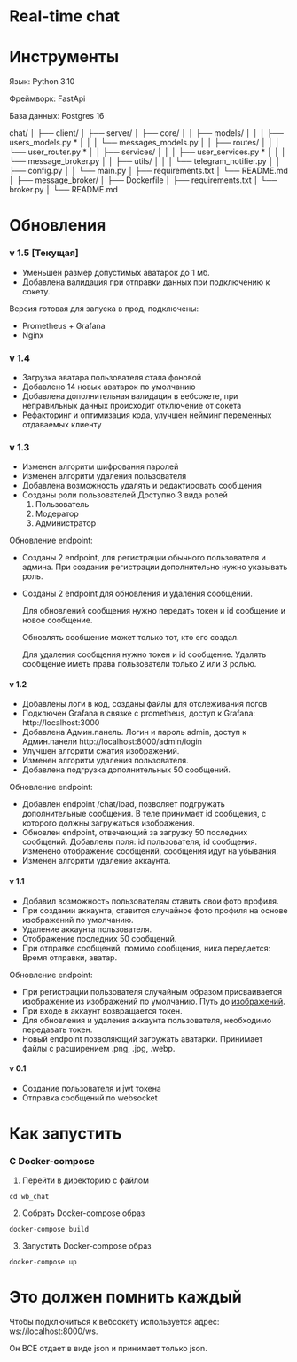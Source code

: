 # Real-time chat


# Инструменты
Язык: Python 3.10

Фреймворк: FastApi

База данных: Postgres 16




chat/
│
├── client/
│
├── server/
│   ├── core/
│   │   ├── models/
│   │   │   ├── users_models.py *
│   │   │   └── messages_models.py
│   │   ├── routes/
│   │   │   └── user_router.py *
│   │   ├── services/
│   │   │   ├── user_services.py *
│   │   │   └── message_broker.py
│   │   ├── utils/
│   │   │   └── telegram_notifier.py
│   │   ├── config.py
│   │   └── main.py
│   ├── requirements.txt
│   └── README.md
│
├── message_broker/
│   ├── Dockerfile
│   ├── requirements.txt
│   └── broker.py
│
└── README.md





# Обновления
### v 1.5 [Текущая]
- Уменьшен размер допустимых аватарок до 1 мб.
- Добавлена валидация при отправки данных при подключению к сокету.

Версия готовая для запуска в прод, подключены:
- Prometheus + Grafana
- Nginx
### v 1.4
- Загрузка аватара пользователя стала фоновой 
- Добавлено 14 новых аватарок по умолчанию 
- Добавлена дополнительная валидация в вебсокете,
при неправильных данных происходит отключение от сокета
- Рефакторинг и оптимизация кода, улучшен нейминг переменных отдаваемых клиенту

### v 1.3
- Изменен алгоритм шифрования паролей
- Изменен алгоритм удаления пользователя
- Добавлена возможность удалять и редактировать сообщения
- Созданы роли пользователей
Доступно 3 вида ролей
  1. Пользователь
  2. Модератор
  3. Администратор

Обновление endpoint: 
- Созданы 2 endpoint, для регистрации обычного пользователя и админа.
При создании регистрации дополнительно нужно указывать роль.
- Созданы 2 endpoint для обновления и удаления сообщений.

    Для обновлений сообщения нужно передать токен и id сообщение и новое сообщение. 

    Обновлять сообщение может только тот, кто его создал.

    Для удаления сообщения нужно токен и id сообщение. 
    Удалять сообщение иметь права пользователи только 2 или 3 ролью.
 
#### v 1.2 

- Добавлены логи в код, созданы файлы для отслеживания логов
- Подключен Grafana в связке с prometheus,
доступ к Grafana: http://localhost:3000
- Добавлена Админ.панель. Логин и пароль admin,
доступ к Админ.панели http://localhost:8000/admin/login
- Улучшен алгоритм сжатия изображений.
- Изменен алгоритм удаления пользователя.
- Добавлена подгрузка дополнительных 50 сообщений.

Обновление endpoint: 
- Добавлен endpoint /chat/load, позволяет подгружать дополнительные сообщения.
В теле принимает id сообщения, с которого должны загружаться изображения.
- Обновлен endpoint, отвечающий за загрузку 50 последних сообщений.
Добавлены поля: id пользователя, id сообщения. 
Изменено отображение сообщений, сообщения идут на убывания.
- Изменен алгоритм удаление аккаунта.

#### v 1.1 

- Добавил возможность пользователям ставить свои фото профиля.
- При создании аккаунта, ставится случайное фото профиля на основе изображений по умолчанию.  
- Удаление аккаунта пользователя.
- Отображение последних 50 сообщений.
- При отправке сообщений, помимо сообщения, ника передается: Время отправки, аватар.

Обновление endpoint: 
- При регистрации пользователя случайным образом присваивается изображение из изображений по умолчанию. 
Путь до [изображений](core%2Fstatic%2Fimage_default).
- При входе в аккаунт возвращается токен.
- Для обновления и удаления аккаунта пользователя, необходимо передавать токен.
- Новый endpoint позволяющий загружать аватарки. 
Принимает файлы с расширением .png, .jpg, .webp. 

#### v 0.1

- Создание пользователя и jwt токена
- Отправка сообщений по websocket 

# Как запустить
### С Docker-compose
1. Перейти в директорию с файлом
```commandline
cd wb_chat
``` 
2. Собрать Docker-compose образ
```commandline
docker-compose build
```
3. Запустить Docker-compose образ
```commandline
docker-compose up
```

# Это должен помнить каждый
Чтобы подключиться к вебсокету используется адрес: ws://localhost:8000/ws.

Он ВСЕ отдает в виде json и принимает только json.